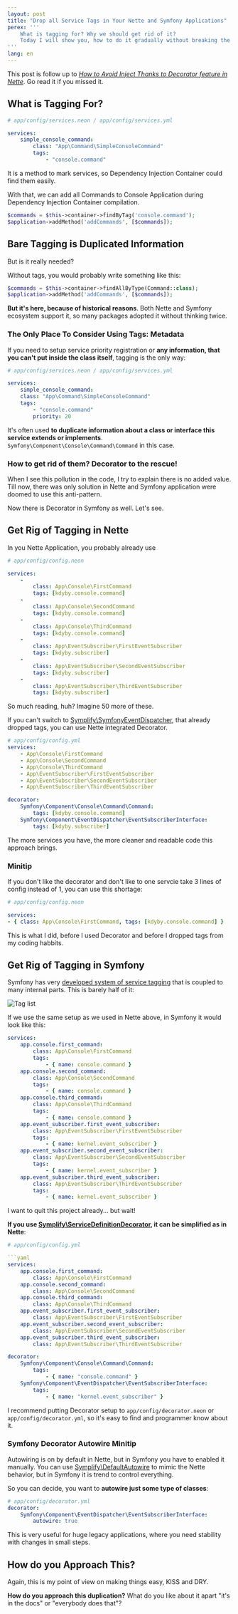 ```yaml
---
layout: post
title: "Drop all Service Tags in Your Nette and Symfony Applications"
perex: '''
    What is tagging for? Why we should get rid of it?
    Today I will show you, how to do it gradually without breaking the application.
'''
lang: en
---
```


This post is follow up to *[How to Avoid Inject Thanks to Decorator feature in Nette](/blog/2016/12/24/how-to-avoid-inject-thanks-to-decorator-feature-in-nette/)*. Go read it if you missed it.


## What is Tagging For?

```yaml
# app/config/services.neon / app/config/services.yml

services:
    simple_console_command:
        class: "App\Command\SimpleConsoleCommand"
        tags:
            - "console.command"
```

It is a method to mark services, so Dependency Injection Container could find them easily.

With that, we can add all Commands to Console Application during Dependency Injection Container compilation.

```php
$commands = $this->container->findByTag('console.command');
$application->addMethod('addCommands', [$commands]);
```

## Bare Tagging is Duplicated Information

But is it really needed?

Without tags, you would probably write something like this:

```php
$commands = $this->container->findAllByType(Command::class);
$application->addMethod('addCommands', [$commands]);
```

**But it's here, because of historical reasons**. Both Nette and Symfony ecosystem support it, so many packages adopted
it without thinking twice.



### The Only Place To Consider Using Tags: Metadata

If you need to setup service priority registration or **any information, that you can't put inside the class
itself**, tagging is the only way:

```yaml
# app/config/services.neon / app/config/services.yml

services:
    simple_console_command:
    class: "App\Command\SimpleConsoleCommand"
    tags:
        - "console.command"
        priority: 20
```

It's often used **to duplicate information about a class or interface this service extends or implements**. `Symfony\Component\Console\Command\Command` in this case.


### How to get rid of them? Decorator to the rescue!

When I see this pollution in the code, I try to explain there is no added value. Till now, there was only solution in
Nette and Symfony application were doomed to use this anti-pattern.

Now there is Decorator in Symfony as well. Let's see.


## Get Rig of Tagging in Nette

In you Nette Application, you probably already use

```yaml
# app/config/config.neon

services:
    -
        class: App\Console\FirstCommand
        tags: [kdyby.console.command]
    -
        class: App\Console\SecondCommand
        tags: [kdyby.console.command]
    -
        class: App\Console\ThirdCommand
        tags: [kdyby.console.command]
    -
        class: App\EventSubscriber\FirstEventSubscriber
        tags: [kdyby.subscriber]
    -
        class: App\EventSubscriber\SecondEventSubscriber
        tags: [kdyby.subscriber]
    -
        class: App\EventSubscriber\ThirdEventSubscriber
        tags: [kdyby.subscriber]
```

So much reading, huh? Imagine 50 more of these.

If you can't switch to [Symplify\SymfonyEventDispatcher](https://github.com/Symplify/SymfonyEventDispatcher), that
already dropped tags, you can use Nette integrated Decorator.

```yaml
# app/config/config.yml
services:
    - App\Console\FirstCommand
    - App\Console\SecondCommand
    - App\Console\ThirdCommand
    - App\EventSubscriber\FirstEventSubscriber
    - App\EventSubscriber\SecondEventSubscriber
    - App\EventSubscriber\ThirdEventSubscriber

decorator:
    Symfony\Component\Console\Command\Command:
        tags: [kdyby.console.command]
    Symfony\Component\EventDispatcher\EventSubscriberInterface:
        tags: [kdyby.subscriber]
```

The more services you have, the more cleaner and readable code this approach brings.


### Minitip

If you don't like the decorator and don't like to one servcie take 3 lines of config instead of 1, you can use this
shortage:

```yaml
# app/config/config.neon

services:
- { class: App\Console\FirstCommand, tags: [kdyby.console.command] }
```

This is what I did, before I used Decorator and before I dropped tags from my coding habbits.


## Get Rig of Tagging in Symfony

Symfony has very [developed system of service tagging](http://symfony.com/doc/current/reference/dic_tags.html) that is coupled to many internal parts. This is barely half of it:

<img src="/assets/images/posts/2017/decorator/symfony-tags-half.png" class="thumbnail" alt="Tag list">

If we use the same setup as we used in Nette above, in Symfony it would look like this:

```yaml
services:
    app.console.first_command:
        class: App\Console\FirstCommand
        tags:
            - { name: console.command }
    app.console.second_command:
        class: App\Console\SecondCommand
        tags:
            - { name: console.command }
    app.console.third_command:
        class: App\Console\ThirdCommand
        tags:
            - { name: console.command }
    app.event_subscriber.first_event_subscriber:
        class: App\EventSubscriber\FirstEventSubscriber
        tags:
            - { name: kernel.event_subscriber }
    app.event_subscriber.second_event_subscriber:
        class: App\EventSubscriber\SecondEventSubscriber
        tags:
            - { name: kernel.event_subscriber }
    app.event_subscriber.third_event_subscriber:
        class: App\EventSubscriber\ThirdEventSubscriber
        tags:
            - { name: kernel.event_subscriber }
```

I want to quit this project already... but wait!

**If you use [Symplify\ServiceDefinitionDecorator](https://github.com/Symplify/ServiceDefinitionDecorator#install), it
can be simplified as in Nette**:

```yaml
# app/config/config.yml

```yaml
services:
    app.console.first_command:
        class: App\Console\FirstCommand
    app.console.second_command:
        class: App\Console\SecondCommand
    app.console.third_command:
        class: App\Console\ThirdCommand
    app.event_subscriber.first_event_subscriber:
        class: App\EventSubscriber\FirstEventSubscriber
    app.event_subscriber.second_event_subscriber:
        class: App\EventSubscriber\SecondEventSubscriber
    app.event_subscriber.third_event_subscriber:
        class: App\EventSubscriber\ThirdEventSubscriber

decorator:
    Symfony\Component\Console\Command\Command:
        tags:
            - { name: "console.command" }
    Symfony\Component\EventDispatcher\EventSubscriberInterface:
        tags:
            - { name: "kernel.event_subscriber" }
```



I recommend putting Decorator setup to `app/config/decorator.neon` or `app/config/decorator.yml`, so it's easy to
find and programmer know about it.

### Symfony Decorator Autowire Minitip

Autowiring is on by default in Nette, but in Symfony you have to enabled it manually. You can use
[Symplify\DefaultAutowire](https://github.com/Symplify/DefaultAutowire) to mimic the Nette behavior, but in Symfony
it is trend to control everything.

So you can decide, you want to **autowire just some type of classes**:

```yaml
# app/config/decorator.yml
decorator:
    Symfony\Component\EventDispatcher\EventSubscriberInterface:
        autowire: true
```

This is very useful for huge legacy applications, where you need stability with changes in small steps.


## How do you Approach This?

Again, this is my point of view on making things easy, KISS and DRY.

**How do you approach this duplication?** What do you like about it apart "it's in the docs" or "everybody does that"?